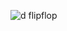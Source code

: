 

![d flipflop](https://github.com/subpar557/VHDL_Assignment/assets/159637302/333801b0-f24d-4d5b-a51a-faa211226fd1)
